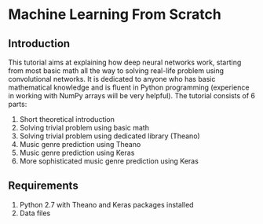 # Machine Learning From Scratch

## Introduction

This tutorial aims at explaining how deep neural networks work, starting from most basic math all the way to
solving real-life problem using convolutional networks.
It is dedicated to anyone who has basic mathematical knowledge and is fluent in Python
programming (experience in working with NumPy arrays will be very helpful).
The tutorial consists of 6 parts:

1. Short theoretical introduction
2. Solving trivial problem using basic math
3. Solving trivial problem using dedicated library (Theano)
4. Music genre prediction using Theano
5. Music genre prediction using Keras
6. More sophisticated music genre prediction using Keras

## Requirements

1. Python 2.7 with Theano and Keras packages installed
2. Data files
